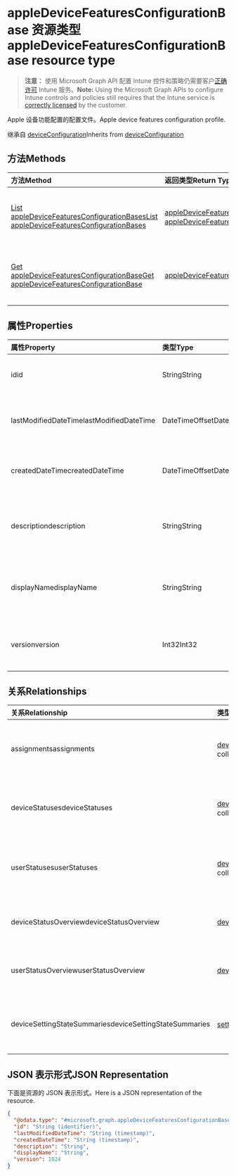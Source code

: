 # <a name="appledevicefeaturesconfigurationbase-resource-type"></a><span data-ttu-id="dfd64-101">appleDeviceFeaturesConfigurationBase 资源类型</span><span class="sxs-lookup"><span data-stu-id="dfd64-101">appleDeviceFeaturesConfigurationBase resource type</span></span>

> <span data-ttu-id="dfd64-102">**注意：** 使用 Microsoft Graph API 配置 Intune 控件和策略仍需要客户[正确许可](https://go.microsoft.com/fwlink/?linkid=839381) Intune 服务。</span><span class="sxs-lookup"><span data-stu-id="dfd64-102">**Note:** Using the Microsoft Graph APIs to configure Intune controls and policies still requires that the Intune service is [correctly licensed](https://go.microsoft.com/fwlink/?linkid=839381) by the customer.</span></span>

<span data-ttu-id="dfd64-103">Apple 设备功能配置的配置文件。</span><span class="sxs-lookup"><span data-stu-id="dfd64-103">Apple device features configuration profile.</span></span>

<span data-ttu-id="dfd64-104">继承自 [deviceConfiguration](../resources/intune_deviceconfig_deviceconfiguration.md)</span><span class="sxs-lookup"><span data-stu-id="dfd64-104">Inherits from [deviceConfiguration](../resources/intune_deviceconfig_deviceconfiguration.md)</span></span>

## <a name="methods"></a><span data-ttu-id="dfd64-105">方法</span><span class="sxs-lookup"><span data-stu-id="dfd64-105">Methods</span></span>
|<span data-ttu-id="dfd64-106">方法</span><span class="sxs-lookup"><span data-stu-id="dfd64-106">Method</span></span>|<span data-ttu-id="dfd64-107">返回类型</span><span class="sxs-lookup"><span data-stu-id="dfd64-107">Return Type</span></span>|<span data-ttu-id="dfd64-108">说明</span><span class="sxs-lookup"><span data-stu-id="dfd64-108">Description</span></span>|
|:---|:---|:---|
|[<span data-ttu-id="dfd64-109">List appleDeviceFeaturesConfigurationBases</span><span class="sxs-lookup"><span data-stu-id="dfd64-109">List appleDeviceFeaturesConfigurationBases</span></span>](../api/intune_deviceconfig_appledevicefeaturesconfigurationbase_list.md)|<span data-ttu-id="dfd64-110">[appleDeviceFeaturesConfigurationBase](../resources/intune_deviceconfig_appledevicefeaturesconfigurationbase.md) 集合</span><span class="sxs-lookup"><span data-stu-id="dfd64-110">[appleDeviceFeaturesConfigurationBase](../resources/intune_deviceconfig_appledevicefeaturesconfigurationbase.md) collection</span></span>|<span data-ttu-id="dfd64-111">列出 [appleDeviceFeaturesConfigurationBase](../resources/intune_deviceconfig_appledevicefeaturesconfigurationbase.md) 对象的属性和关系。</span><span class="sxs-lookup"><span data-stu-id="dfd64-111">List properties and relationships of the [appleDeviceFeaturesConfigurationBase](../resources/intune_deviceconfig_appledevicefeaturesconfigurationbase.md) objects.</span></span>|
|[<span data-ttu-id="dfd64-112">Get appleDeviceFeaturesConfigurationBase</span><span class="sxs-lookup"><span data-stu-id="dfd64-112">Get appleDeviceFeaturesConfigurationBase</span></span>](../api/intune_deviceconfig_appledevicefeaturesconfigurationbase_get.md)|[<span data-ttu-id="dfd64-113">appleDeviceFeaturesConfigurationBase</span><span class="sxs-lookup"><span data-stu-id="dfd64-113">appleDeviceFeaturesConfigurationBase</span></span>](../resources/intune_deviceconfig_appledevicefeaturesconfigurationbase.md)|<span data-ttu-id="dfd64-114">读取 [appleDeviceFeaturesConfigurationBase](../resources/intune_deviceconfig_appledevicefeaturesconfigurationbase.md) 对象的属性和关系。</span><span class="sxs-lookup"><span data-stu-id="dfd64-114">Read properties and relationships of the [appleDeviceFeaturesConfigurationBase](../resources/intune_deviceconfig_appledevicefeaturesconfigurationbase.md) object.</span></span>|

## <a name="properties"></a><span data-ttu-id="dfd64-115">属性</span><span class="sxs-lookup"><span data-stu-id="dfd64-115">Properties</span></span>
|<span data-ttu-id="dfd64-116">属性</span><span class="sxs-lookup"><span data-stu-id="dfd64-116">Property</span></span>|<span data-ttu-id="dfd64-117">类型</span><span class="sxs-lookup"><span data-stu-id="dfd64-117">Type</span></span>|<span data-ttu-id="dfd64-118">说明</span><span class="sxs-lookup"><span data-stu-id="dfd64-118">Description</span></span>|
|:---|:---|:---|
|<span data-ttu-id="dfd64-119">id</span><span class="sxs-lookup"><span data-stu-id="dfd64-119">id</span></span>|<span data-ttu-id="dfd64-120">String</span><span class="sxs-lookup"><span data-stu-id="dfd64-120">String</span></span>|<span data-ttu-id="dfd64-121">实体的键。</span><span class="sxs-lookup"><span data-stu-id="dfd64-121">Key of the entity.</span></span> <span data-ttu-id="dfd64-122">继承自 [deviceConfiguration](../resources/intune_deviceconfig_deviceconfiguration.md)</span><span class="sxs-lookup"><span data-stu-id="dfd64-122">Inherited from [deviceConfiguration](../resources/intune_deviceconfig_deviceconfiguration.md)</span></span>|
|<span data-ttu-id="dfd64-123">lastModifiedDateTime</span><span class="sxs-lookup"><span data-stu-id="dfd64-123">lastModifiedDateTime</span></span>|<span data-ttu-id="dfd64-124">DateTimeOffset</span><span class="sxs-lookup"><span data-stu-id="dfd64-124">DateTimeOffset</span></span>|<span data-ttu-id="dfd64-125">上次修改对象的日期/时间。</span><span class="sxs-lookup"><span data-stu-id="dfd64-125">DateTime the object was last modified.</span></span> <span data-ttu-id="dfd64-126">继承自 [deviceConfiguration](../resources/intune_deviceconfig_deviceconfiguration.md)</span><span class="sxs-lookup"><span data-stu-id="dfd64-126">Inherited from [deviceConfiguration](../resources/intune_deviceconfig_deviceconfiguration.md)</span></span>|
|<span data-ttu-id="dfd64-127">createdDateTime</span><span class="sxs-lookup"><span data-stu-id="dfd64-127">createdDateTime</span></span>|<span data-ttu-id="dfd64-128">DateTimeOffset</span><span class="sxs-lookup"><span data-stu-id="dfd64-128">DateTimeOffset</span></span>|<span data-ttu-id="dfd64-129">创建对象的日期/时间。</span><span class="sxs-lookup"><span data-stu-id="dfd64-129">DateTime the object was created.</span></span> <span data-ttu-id="dfd64-130">继承自 [deviceConfiguration](../resources/intune_deviceconfig_deviceconfiguration.md)</span><span class="sxs-lookup"><span data-stu-id="dfd64-130">Inherited from [deviceConfiguration](../resources/intune_deviceconfig_deviceconfiguration.md)</span></span>|
|<span data-ttu-id="dfd64-131">description</span><span class="sxs-lookup"><span data-stu-id="dfd64-131">description</span></span>|<span data-ttu-id="dfd64-132">String</span><span class="sxs-lookup"><span data-stu-id="dfd64-132">String</span></span>|<span data-ttu-id="dfd64-133">管理员提供的设备配置的说明。</span><span class="sxs-lookup"><span data-stu-id="dfd64-133">Admin provided description of the Device Configuration.</span></span> <span data-ttu-id="dfd64-134">继承自 [deviceConfiguration](../resources/intune_deviceconfig_deviceconfiguration.md)</span><span class="sxs-lookup"><span data-stu-id="dfd64-134">Inherited from [deviceConfiguration](../resources/intune_deviceconfig_deviceconfiguration.md)</span></span>|
|<span data-ttu-id="dfd64-135">displayName</span><span class="sxs-lookup"><span data-stu-id="dfd64-135">displayName</span></span>|<span data-ttu-id="dfd64-136">String</span><span class="sxs-lookup"><span data-stu-id="dfd64-136">String</span></span>|<span data-ttu-id="dfd64-137">管理员提供的设备配置的名称。</span><span class="sxs-lookup"><span data-stu-id="dfd64-137">Admin provided name of the device configuration.</span></span> <span data-ttu-id="dfd64-138">继承自 [deviceConfiguration](../resources/intune_deviceconfig_deviceconfiguration.md)</span><span class="sxs-lookup"><span data-stu-id="dfd64-138">Inherited from [deviceConfiguration](../resources/intune_deviceconfig_deviceconfiguration.md)</span></span>|
|<span data-ttu-id="dfd64-139">version</span><span class="sxs-lookup"><span data-stu-id="dfd64-139">version</span></span>|<span data-ttu-id="dfd64-140">Int32</span><span class="sxs-lookup"><span data-stu-id="dfd64-140">Int32</span></span>|<span data-ttu-id="dfd64-141">设备配置的版本。</span><span class="sxs-lookup"><span data-stu-id="dfd64-141">Version of the device configuration.</span></span> <span data-ttu-id="dfd64-142">继承自 [deviceConfiguration](../resources/intune_deviceconfig_deviceconfiguration.md)</span><span class="sxs-lookup"><span data-stu-id="dfd64-142">Inherited from [deviceConfiguration](../resources/intune_deviceconfig_deviceconfiguration.md)</span></span>|

## <a name="relationships"></a><span data-ttu-id="dfd64-143">关系</span><span class="sxs-lookup"><span data-stu-id="dfd64-143">Relationships</span></span>
|<span data-ttu-id="dfd64-144">关系</span><span class="sxs-lookup"><span data-stu-id="dfd64-144">Relationship</span></span>|<span data-ttu-id="dfd64-145">类型</span><span class="sxs-lookup"><span data-stu-id="dfd64-145">Type</span></span>|<span data-ttu-id="dfd64-146">说明</span><span class="sxs-lookup"><span data-stu-id="dfd64-146">Description</span></span>|
|:---|:---|:---|
|<span data-ttu-id="dfd64-147">assignments</span><span class="sxs-lookup"><span data-stu-id="dfd64-147">assignments</span></span>|<span data-ttu-id="dfd64-148">[deviceConfigurationAssignment](../resources/intune_deviceconfig_deviceconfigurationassignment.md) 集合</span><span class="sxs-lookup"><span data-stu-id="dfd64-148">[deviceConfigurationAssignment](../resources/intune_deviceconfig_deviceconfigurationassignment.md) collection</span></span>|<span data-ttu-id="dfd64-149">设备配置文件的分配列表。</span><span class="sxs-lookup"><span data-stu-id="dfd64-149">The list of assignments for the device configuration profile.</span></span> <span data-ttu-id="dfd64-150">继承自 [deviceConfiguration](../resources/intune_deviceconfig_deviceconfiguration.md)</span><span class="sxs-lookup"><span data-stu-id="dfd64-150">Inherited from [deviceConfiguration](../resources/intune_deviceconfig_deviceconfiguration.md)</span></span>|
|<span data-ttu-id="dfd64-151">deviceStatuses</span><span class="sxs-lookup"><span data-stu-id="dfd64-151">deviceStatuses</span></span>|<span data-ttu-id="dfd64-152">[deviceConfigurationDeviceStatus](../resources/intune_deviceconfig_deviceconfigurationdevicestatus.md) 集合</span><span class="sxs-lookup"><span data-stu-id="dfd64-152">[deviceConfigurationDeviceStatus](../resources/intune_deviceconfig_deviceconfigurationdevicestatus.md) collection</span></span>|<span data-ttu-id="dfd64-153">按设备的设备配置安装状态。</span><span class="sxs-lookup"><span data-stu-id="dfd64-153">Device configuration installation status by device.</span></span> <span data-ttu-id="dfd64-154">继承自 [deviceConfiguration](../resources/intune_deviceconfig_deviceconfiguration.md)</span><span class="sxs-lookup"><span data-stu-id="dfd64-154">Inherited from [deviceConfiguration](../resources/intune_deviceconfig_deviceconfiguration.md)</span></span>|
|<span data-ttu-id="dfd64-155">userStatuses</span><span class="sxs-lookup"><span data-stu-id="dfd64-155">userStatuses</span></span>|<span data-ttu-id="dfd64-156">[deviceConfigurationUserStatus](../resources/intune_deviceconfig_deviceconfigurationuserstatus.md) 集合</span><span class="sxs-lookup"><span data-stu-id="dfd64-156">[deviceConfigurationUserStatus](../resources/intune_deviceconfig_deviceconfigurationuserstatus.md) collection</span></span>|<span data-ttu-id="dfd64-157">用户的设备配置安装状态。</span><span class="sxs-lookup"><span data-stu-id="dfd64-157">Device configuration installation status by user.</span></span> <span data-ttu-id="dfd64-158">继承自 [deviceConfiguration](../resources/intune_deviceconfig_deviceconfiguration.md)</span><span class="sxs-lookup"><span data-stu-id="dfd64-158">Inherited from [deviceConfiguration](../resources/intune_deviceconfig_deviceconfiguration.md)</span></span>|
|<span data-ttu-id="dfd64-159">deviceStatusOverview</span><span class="sxs-lookup"><span data-stu-id="dfd64-159">deviceStatusOverview</span></span>|[<span data-ttu-id="dfd64-160">deviceConfigurationDeviceOverview</span><span class="sxs-lookup"><span data-stu-id="dfd64-160">deviceConfigurationDeviceOverview</span></span>](../resources/intune_deviceconfig_deviceconfigurationdeviceoverview.md)|<span data-ttu-id="dfd64-161">设备配置设备状态概述 继承自 [deviceConfiguration](../resources/intune_deviceconfig_deviceconfiguration.md)</span><span class="sxs-lookup"><span data-stu-id="dfd64-161">Device Configuration devices status overview Inherited from [deviceConfiguration](../resources/intune_deviceconfig_deviceconfiguration.md)</span></span>|
|<span data-ttu-id="dfd64-162">userStatusOverview</span><span class="sxs-lookup"><span data-stu-id="dfd64-162">userStatusOverview</span></span>|[<span data-ttu-id="dfd64-163">deviceConfigurationUserOverview</span><span class="sxs-lookup"><span data-stu-id="dfd64-163">deviceConfigurationUserOverview</span></span>](../resources/intune_deviceconfig_deviceconfigurationuseroverview.md)|<span data-ttu-id="dfd64-164">设备配置用户状态概述 继承自 [deviceConfiguration](../resources/intune_deviceconfig_deviceconfiguration.md)</span><span class="sxs-lookup"><span data-stu-id="dfd64-164">Device Configuration users status overview Inherited from [deviceConfiguration](../resources/intune_deviceconfig_deviceconfiguration.md)</span></span>|
|<span data-ttu-id="dfd64-165">deviceSettingStateSummaries</span><span class="sxs-lookup"><span data-stu-id="dfd64-165">deviceSettingStateSummaries</span></span>|<span data-ttu-id="dfd64-166">[settingStateDeviceSummary](../resources/intune_deviceconfig_settingstatedevicesummary.md) 集合</span><span class="sxs-lookup"><span data-stu-id="dfd64-166">[settingStateDeviceSummary](../resources/intune_deviceconfig_settingstatedevicesummary.md) collection</span></span>|<span data-ttu-id="dfd64-167">设备配置设置状态设备摘要 继承自 [deviceConfiguration](../resources/intune_deviceconfig_deviceconfiguration.md)</span><span class="sxs-lookup"><span data-stu-id="dfd64-167">Device Configuration Setting State Device Summary Inherited from [deviceConfiguration](../resources/intune_deviceconfig_deviceconfiguration.md)</span></span>|

## <a name="json-representation"></a><span data-ttu-id="dfd64-168">JSON 表示形式</span><span class="sxs-lookup"><span data-stu-id="dfd64-168">JSON Representation</span></span>
<span data-ttu-id="dfd64-169">下面是资源的 JSON 表示形式。</span><span class="sxs-lookup"><span data-stu-id="dfd64-169">Here is a JSON representation of the resource.</span></span>
<!-- {
  "blockType": "resource",
  "keyProperty": "id",
  "@odata.type": "microsoft.graph.appleDeviceFeaturesConfigurationBase"
}
-->
``` json
{
  "@odata.type": "#microsoft.graph.appleDeviceFeaturesConfigurationBase",
  "id": "String (identifier)",
  "lastModifiedDateTime": "String (timestamp)",
  "createdDateTime": "String (timestamp)",
  "description": "String",
  "displayName": "String",
  "version": 1024
}
```




